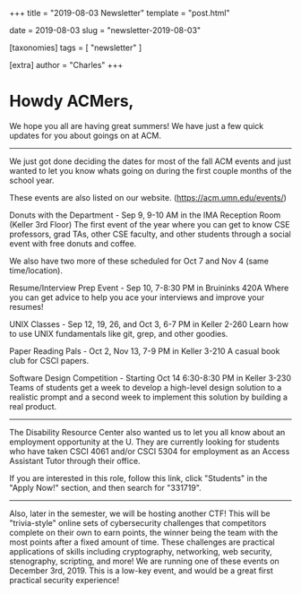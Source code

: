 +++
title = "2019-08-03 Newsletter"
template = "post.html"

date = 2019-08-03
slug = "newsletter-2019-08-03"

[taxonomies]
tags = [ "newsletter" ]

[extra]
author = "Charles"
+++

# Howdy ACMers,

We hope you all are having great summers! We have just a few quick updates for you about goings on at ACM.

---

We just got done deciding the dates for most of the fall ACM events and just wanted to let you know whats going on during the first couple months of the school year.

These events are also listed on our website. (https://acm.umn.edu/events/)

Donuts with the Department - Sep 9, 9-10 AM in the IMA Reception Room (Keller 3rd Floor)
The first event of the year where you can get to know CSE professors, grad TAs, other CSE faculty, and other students through a social event with free donuts and coffee.

We also have two more of these scheduled for Oct 7 and Nov 4 (same time/location).

Resume/Interview Prep Event - Sep 10, 7-8:30 PM in Bruininks 420A
Where you can get advice to help you ace your interviews and improve your resumes!

UNIX Classes - Sep 12, 19, 26, and Oct 3, 6-7 PM in Keller 2-260
Learn how to use UNIX fundamentals like git, grep, and other goodies.

Paper Reading Pals - Oct 2, Nov 13, 7-9 PM in Keller 3-210
A casual book club for CSCI papers.

Software Design Competition - Starting Oct 14 6:30-8:30 PM in Keller 3-230
Teams of students get a week to develop a high-level design solution to a realistic prompt and a second week to implement this solution by building a real product.

---

The Disability Resource Center also wanted us to let you all know about an employment opportunity at the U. They are currently looking for students who have taken CSCI 4061 and/or CSCI 5304 for employment as an Access Assistant Tutor through their office.

If you are interested in this role, follow this link, click "Students" in the "Apply Now!" section, and then search for "331719".

---

Also, later in the semester, we will be hosting another CTF! This will be "trivia-style" online sets of cybersecurity challenges that competitors complete on their own to earn points, the winner being the team with the most points after a fixed amount of time. These challenges are practical applications of skills including cryptography, networking, web security, stenography, scripting, and more! We are running one of these events on December 3rd, 2019. This is a low-key event, and would be a great first practical security experience!
